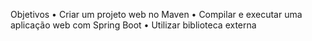Objetivos
• Criar um projeto web no Maven
• Compilar e executar uma aplicação web com Spring Boot
• Utilizar biblioteca externa